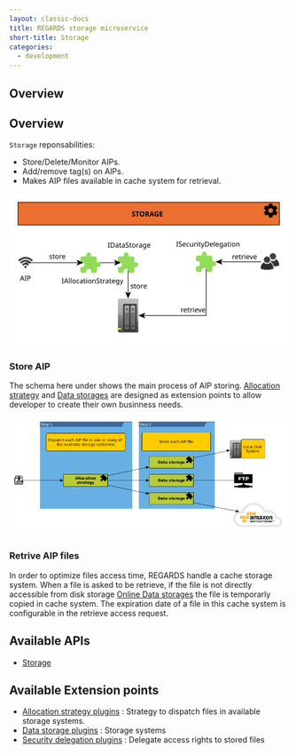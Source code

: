 ```yaml
---
layout: classic-docs
title: REGARDS storage microservice
short-title: Storage
categories:
  - development
---
```


## Overview

## Overview

`Storage` reponsabilities:
 * Store/Delete/Monitor AIPs.
 * Add/remove tag(s) on AIPs.
 * Makes AIP files available in cache system for retrieval.

 ![](/assets/schemas/microservices/storage.svg)

### Store AIP

The schema here under shows the main process of AIP storing. [Allocation strategy](/development/regards/storage/plugins/allocation-strategy-plugins) and [Data storages](/development/regards/storage/plugins/data-storage-plugins) are designed as extension points to allow developer to create their own businness needs.

![](/assets/schemas/storage/sto-store-aip-simple.png)


### Retrive AIP files

In order to optimize files access time, REGARDS handle a cache storage system. When a file is asked to be retrieve, if the file is not directly accessible from disk storage [Online Data storages](/development/regards/storage/plugins/data-storage-plugins) the file is temporarly copied in cache system. The expiration date of a file in this cache system is configurable in the retrieve access request.

## Available APIs

* [Storage](/development/regards/storage/api/storage-api/)

## Available Extension points

- [Allocation strategy plugins](/development/regards/storage/plugins/allocation-strategy-plugins) : Strategy to dispatch files in available storage systems.
- [Data storage plugins](/development/regards/storage/plugins/data-storage-plugins) : Storage systems
- [Security delegation plugins](/development/regards/storage/plugins/security-delegation-plugins) : Delegate access rights to stored files
